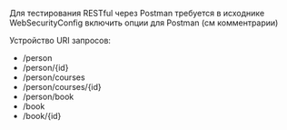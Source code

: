 Для тестирования RESTful через Postman требуется в исходнике WebSecurityConfig включить опции для Postman (см комментрарии)

Устройство URI запросов:
* /person
* /person/{id}
* /person/courses
* /person/courses/{id}
* /person/book
* /book
* /book/{id}